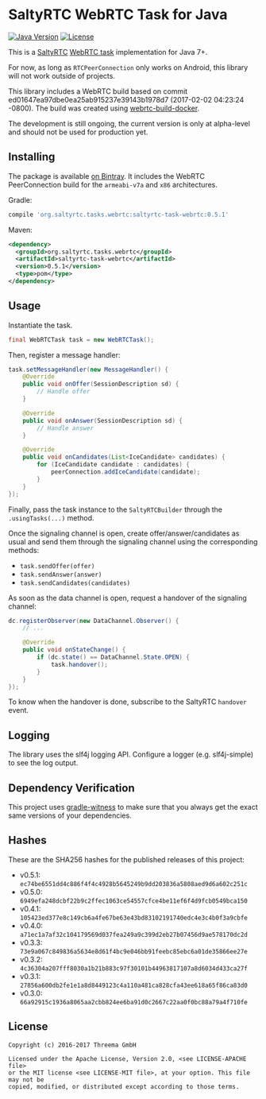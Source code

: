 # SaltyRTC WebRTC Task for Java

[![Java Version](https://img.shields.io/badge/java-7%2B-orange.svg)](https://github.com/saltyrtc/saltyrtc-client-java)
[![License](https://img.shields.io/badge/license-MIT%20%2F%20Apache%202.0-blue.svg)](https://github.com/saltyrtc/saltyrtc-client-java)

This is a [SaltyRTC](https://github.com/saltyrtc/saltyrtc-meta) [WebRTC
task](https://github.com/saltyrtc/saltyrtc-meta/blob/master/Task-WebRTC.md)
implementation for Java 7+.

For now, as long as `RTCPeerConnection` only works on Android, this library
will not work outside of projects.

This library includes a WebRTC build based on commit
ed01647ea97dbe0ea25ab915237e39143b1978d7 (2017-02-02 04:23:24 -0800). The build
was created using [webrtc-build-docker](https://github.com/threema-ch/webrtc-build-docker).

The development is still ongoing, the current version is only at alpha-level
and should not be used for production yet.


## Installing

The package is available [on Bintray](https://bintray.com/saltyrtc/maven/saltyrtc-client/).
It includes the WebRTC PeerConnection build for the `armeabi-v7a` and `x86` architectures.

Gradle:

```groovy
compile 'org.saltyrtc.tasks.webrtc:saltyrtc-task-webrtc:0.5.1'
```

Maven:

```xml
<dependency>
  <groupId>org.saltyrtc.tasks.webrtc</groupId>
  <artifactId>saltyrtc-task-webrtc</artifactId>
  <version>0.5.1</version>
  <type>pom</type>
</dependency>
```


## Usage

Instantiate the task.

```java
final WebRTCTask task = new WebRTCTask();
```

Then, register a message handler:

```java
task.setMessageHandler(new MessageHandler() {
    @Override
    public void onOffer(SessionDescription sd) {
        // Handle offer
    }

    @Override
    public void onAnswer(SessionDescription sd) {
        // Handle answer
    }

    @Override
    public void onCandidates(List<IceCandidate> candidates) {
        for (IceCandidate candidate : candidates) {
            peerConnection.addIceCandidate(candidate);
        }
    }
});
```

Finally, pass the task instance to the `SaltyRTCBuilder` through the
`.usingTasks(...)` method.

Once the signaling channel is open, create offer/answer/candidates as usual and
send them through the signaling channel using the corresponding methods:

- `task.sendOffer(offer)`
- `task.sendAnswer(answer)`
- `task.sendCandidates(candidates)`

As soon as the data channel is open, request a handover of the signaling channel:

```java
dc.registerObserver(new DataChannel.Observer() {
    // ...

    @Override
    public void onStateChange() {
        if (dc.state() == DataChannel.State.OPEN) {
            task.handover();
        }
    }
});
```

To know when the handover is done, subscribe to the SaltyRTC `handover` event.


## Logging

The library uses the slf4j logging API. Configure a logger (e.g. slf4j-simple)
to see the log output.


## Dependency Verification

This project uses [gradle-witness](https://github.com/WhisperSystems/gradle-witness)
to make sure that you always get the exact same versions of your dependencies.


## Hashes

These are the SHA256 hashes for the published releases of this project:

- v0.5.1: `ec74be6551dd4c886f4f4c4928b5645249b9dd203836a5808aed9d6a602c251c`
- v0.5.0: `6949efa248dcbf22b9c2ffec1063ce54557cfce4be11ef6f4d9fcb0549bca150`
- v0.4.1: `105423ed377e8c149cb6a4fe67be63e43bd83102191740edc4e3c4b0f3a9cbfe`
- v0.4.0: `a71ec1a7af32c104179569d037fea249a9c399d2eb27b07456d9ae578170dc2d`
- v0.3.3: `73e9a067c849836a5634e8d61f4bc9e046bb91feebc85ebc6a01de35866ee27e`
- v0.3.2: `4c36304a207fff8030a1b21b883c97f30101b44963817107a8d6034d433ca27f`
- v0.3.1: `27856a600db2fe1e1a8d8449123c4a110a481ca828cfa43ee618a65f86ca83d0`
- v0.3.0: `66a92915c1936a8065aa2cbb824ee6ba91d0c2667c22aa0f0bc88a79a4f710fe`


## License

    Copyright (c) 2016-2017 Threema GmbH

    Licensed under the Apache License, Version 2.0, <see LICENSE-APACHE file>
    or the MIT license <see LICENSE-MIT file>, at your option. This file may not be
    copied, modified, or distributed except according to those terms.
